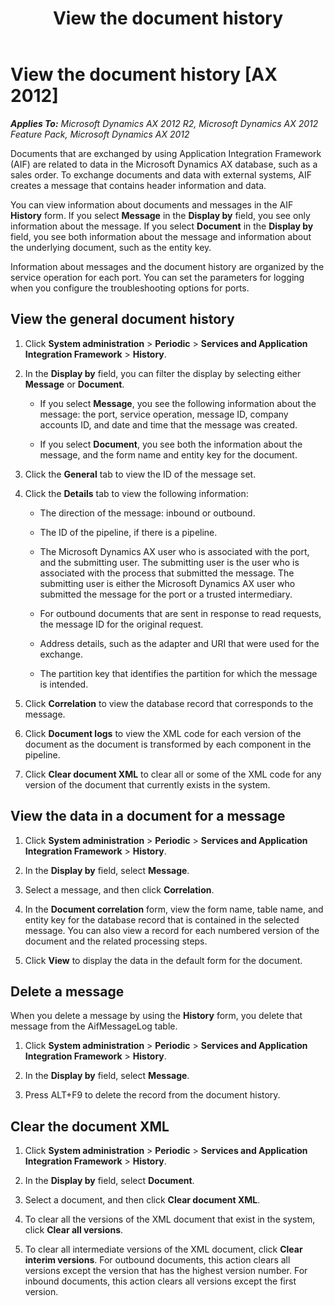 ﻿---
title: View the document history
TOCTitle: View the document history
ms:assetid: ad9b57ee-2d9f-4a49-a831-7b7ff6c33db6
ms:mtpsurl: https://technet.microsoft.com/en-us/library/Aa834426(v=AX.60)
ms:contentKeyID: 35132806
ms.date: 11/07/2012
mtps_version: v=AX.60
---

# View the document history [AX 2012]


_**Applies To:** Microsoft Dynamics AX 2012 R2, Microsoft Dynamics AX 2012 Feature Pack, Microsoft Dynamics AX 2012_

Documents that are exchanged by using Application Integration Framework (AIF) are related to data in the Microsoft Dynamics AX database, such as a sales order. To exchange documents and data with external systems, AIF creates a message that contains header information and data.

You can view information about documents and messages in the AIF **History** form. If you select **Message** in the **Display by** field, you see only information about the message. If you select **Document** in the **Display by** field, you see both information about the message and information about the underlying document, such as the entity key.

Information about messages and the document history are organized by the service operation for each port. You can set the parameters for logging when you configure the troubleshooting options for ports.

## View the general document history

1.  Click **System administration** \> **Periodic** \> **Services and Application Integration Framework** \> **History**.

2.  In the **Display by** field, you can filter the display by selecting either **Message** or **Document**.
    
      - If you select **Message**, you see the following information about the message: the port, service operation, message ID, company accounts ID, and date and time that the message was created.
    
      - If you select **Document**, you see both the information about the message, and the form name and entity key for the document.

3.  Click the **General** tab to view the ID of the message set.

4.  Click the **Details** tab to view the following information:
    
      - The direction of the message: inbound or outbound.
    
      - The ID of the pipeline, if there is a pipeline.
    
      - The Microsoft Dynamics AX user who is associated with the port, and the submitting user. The submitting user is the user who is associated with the process that submitted the message. The submitting user is either the Microsoft Dynamics AX user who submitted the message for the port or a trusted intermediary.
    
      - For outbound documents that are sent in response to read requests, the message ID for the original request.
    
      - Address details, such as the adapter and URI that were used for the exchange.
    
      - The partition key that identifies the partition for which the message is intended.

5.  Click **Correlation** to view the database record that corresponds to the message.

6.  Click **Document logs** to view the XML code for each version of the document as the document is transformed by each component in the pipeline.

7.  Click **Clear document XML** to clear all or some of the XML code for any version of the document that currently exists in the system.

## View the data in a document for a message

1.  Click **System administration** \> **Periodic** \> **Services and Application Integration Framework** \> **History**.

2.  In the **Display by** field, select **Message**.

3.  Select a message, and then click **Correlation**.

4.  In the **Document correlation** form, view the form name, table name, and entity key for the database record that is contained in the selected message. You can also view a record for each numbered version of the document and the related processing steps.

5.  Click **View** to display the data in the default form for the document.

## Delete a message

When you delete a message by using the **History** form, you delete that message from the AifMessageLog table.

1.  Click **System administration** \> **Periodic** \> **Services and Application Integration Framework** \> **History**.

2.  In the **Display by** field, select **Message**.

3.  Press ALT+F9 to delete the record from the document history.

## Clear the document XML

1.  Click **System administration** \> **Periodic** \> **Services and Application Integration Framework** \> **History**.

2.  In the **Display by** field, select **Document**.

3.  Select a document, and then click **Clear document XML**.

4.  To clear all the versions of the XML document that exist in the system, click **Clear all versions**.

5.  To clear all intermediate versions of the XML document, click **Clear interim versions**. For outbound documents, this action clears all versions except the version that has the highest version number. For inbound documents, this action clears all versions except the first version.

